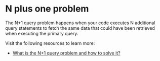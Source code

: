 # N plus one problem

The N+1 query problem happens when your code executes N additional query statements to fetch the same data that could have been retrieved when executing the primary query.

Visit the following resources to learn more:

- [What is the N+1 query problem and how to solve it?]([https://medium.com/doctolib/understanding-and-fixing-n-1-query-30623109fe89](https://planetscale.com/blog/what-is-n-1-query-problem-and-how-to-solve-it))
